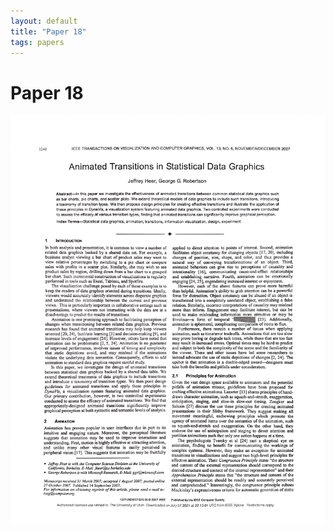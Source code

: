 ```yaml
---
layout: default
title: "Paper 18"
tags: papers
---
```


# Paper 18

<img src="/assets/scans/18.png" alt="Page with chartjunk removed" width="800"/>
